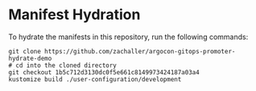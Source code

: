 # Manifest Hydration

To hydrate the manifests in this repository, run the following commands:

```shell
git clone https://github.com/zachaller/argocon-gitops-promoter-hydrate-demo
# cd into the cloned directory
git checkout 1b5c712d3130dc0f5e661c8149973424187a03a4
kustomize build ./user-configuration/development
```
